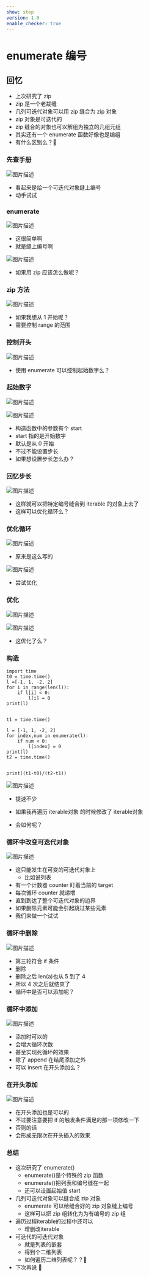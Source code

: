 ```yaml
---
show: step
version: 1.0
enable_checker: true
---
```


# enumerate 编号

## 回忆

- 上次研究了 zip
- zip 是一个老裁缝
- 几列可迭代对象可以用 zip 缝合为 zip 对象
- zip 对象是可迭代的
- zip 缝合的对象也可以解组为独立的几组元组
- 其实还有一个 enumerate 函数好像也是编组
- 有什么区别么？🤔

### 先查手册

![图片描述](https://doc.shiyanlou.com/courses/uid1190679-20211010-1633833065561)

- 看起来是给一个可迭代对象缝上编号
- 动手试试

### enumerate

![图片描述](https://doc.shiyanlou.com/courses/uid1190679-20211010-1633833106576)

- 这很简单啊
- 就是缝上编号啊

![图片描述](https://doc.shiyanlou.com/courses/uid1190679-20211010-1633864607401)

- 如果用 zip 应该怎么做呢？

### zip 方法

![图片描述](https://doc.shiyanlou.com/courses/uid1190679-20211010-1633833330678)

- 如果我想从 1 开始呢？
- 需要控制 range 的范围

### 控制开头

![图片描述](https://doc.shiyanlou.com/courses/uid1190679-20211010-1633833426125)

- 使用 enumerate 可以控制起始数字么？

### 起始数字

![图片描述](https://doc.shiyanlou.com/courses/uid1190679-20211010-1633833726451)

![图片描述](https://doc.shiyanlou.com/courses/uid1190679-20211010-1633833736030)

- 构造函数中的参数有个 start
- start 指的是开始数字
- 默认是从 0 开始
- 不过不能设置步长
- 如果想设置步长怎么办？

### 回忆步长

![图片描述](https://doc.shiyanlou.com/courses/uid1190679-20211010-1633833993192)

- 这样就可以把特定编号缝合到 iterable 的对象上去了
- 这样可以优化循环么？

### 优化循环

![图片描述](https://doc.shiyanlou.com/courses/uid1190679-20220830-1661858599578)

- 原来是这么写的

![图片描述](https://doc.shiyanlou.com/courses/uid1190679-20220830-1661858613323)

- 尝试优化

### 优化

![图片描述](https://doc.shiyanlou.com/courses/uid1190679-20220830-1661858782767)

![图片描述](https://doc.shiyanlou.com/courses/uid1190679-20220830-1661858802112)

- 这优化了么？

### 构造

```
import time
t0 = time.time()
l =[-1, 1, -2, 2]
for i in range(len(l)):
    if l[i] < 0:
        l[i] = 0
print(l)


t1 = time.time()

l = [-1, 1, -2, 2]
for index,num in enumerate(l):
    if num < 0:
        l[index] = 0
print(l)
t2 = time.time()


print((t1-t0)/(t2-t1))
```


![图片描述](https://doc.shiyanlou.com/courses/uid1190679-20220830-1661858972553)

- 提速不少

- 如果我再遍历 iterable对象 的时候修改了 iterable对象
- 会如何呢？


### 循环中改变可迭代对象

![图片描述](https://doc.shiyanlou.com/courses/uid1190679-20211031-1635689885990)

- 这只能发生在可变的可迭代对象上
  - 比如说列表
- 有一个计数器 counter 盯着当前的 target
- 每次循环 counter 就递增
- 直到到达了整个可迭代对象的边界
- 如果删除元素可能会引起跳过某些元素
- 我们来做一个试试

### 循环中删除

![图片描述](https://doc.shiyanlou.com/courses/uid1190679-20211031-1635690182030)

- 第三轮符合 if 条件
- 删除
- 删除之后 len(a)也从 5 到了 4
- 所以 4 次之后就结束了
- 循环中是否可以添加呢？

### 循环中添加

![图片描述](https://doc.shiyanlou.com/courses/uid1190679-20211031-1635688745146)

- 添加时可以的
- 会增大循环次数
- 甚至实现死循环的效果
- 除了 append 在结尾添加之外
- 可以 insert 在开头添加么？

### 在开头添加

![图片描述](https://doc.shiyanlou.com/courses/uid1190679-20211031-1635688753097)

- 在开头添加也是可以的
- 不过要注意要把 if 的触发条件满足的那一项修改一下
- 否则的话
- 会形成无限次在开头插入的效果

### 总结

- 这次研究了 enumerate()
	- enumerate()是个特殊的 zip 函数
	- enumerate()把列表和编号缝在一起
	- 还可以设置起始值 start
- 几列可迭代对象可以缝合成 zip 对象
  - enumerate 可以给缝合好的 zip 对象缝上编号
  - 这样可以把 zip 组转化为为有编号的 zip 组
- 遍历过程iterable的过程中还可以
	- 增删改iterable
- 可迭代的可迭代对象
	- 就是列表的嵌套
	- 得到个二维列表
	- 如何遍历二维列表呢？？🤔
- 下次再说 👋
